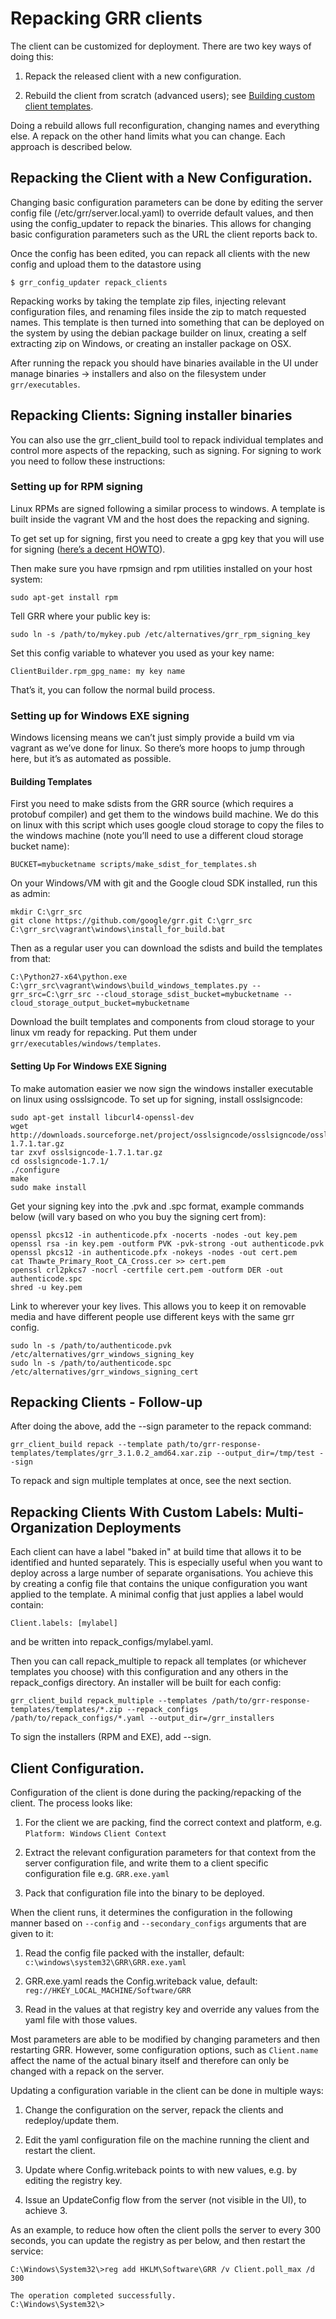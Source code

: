 # Repacking GRR clients

The client can be customized for deployment. There are two key ways of
doing this:

1.  Repack the released client with a new configuration.

2.  Rebuild the client from scratch (advanced users); see [Building custom client templates](building-custom-client-templates.md).

Doing a rebuild allows full reconfiguration, changing names and
everything else. A repack on the other hand limits what you can change.
Each approach is described below.

## Repacking the Client with a New Configuration.

Changing basic configuration parameters can be done by editing the
server config file (/etc/grr/server.local.yaml) to override default
values, and then using the config\_updater to repack the binaries. This
allows for changing basic configuration parameters such as the URL the
client reports back to.

Once the config has been edited, you can repack all clients with the new
config and upload them to the datastore using
``` shell
$ grr_config_updater repack_clients
```

Repacking works by taking the template zip files, injecting relevant
configuration files, and renaming files inside the zip to match
requested names. This template is then turned into something that can be
deployed on the system by using the debian package builder on linux,
creating a self extracting zip on Windows, or creating an installer package on OSX.

After running the repack you should have binaries available in the UI
under manage binaries → installers and also on the filesystem under `grr/executables`.

## Repacking Clients: Signing installer binaries

You can also use the grr\_client\_build tool to repack individual
templates and control more aspects of the repacking, such as signing.
For signing to work you need to follow these instructions:

### Setting up for RPM signing

Linux RPMs are signed following a similar process to windows. A template
is built inside the vagrant VM and the host does the repacking and
signing.

To get set up for signing, first you need to create a gpg key that you
will use for signing ([here’s a decent
HOWTO](https://alexcabal.com/creating-the-perfect-gpg-keypair/)).

Then make sure you have rpmsign and rpm utilities installed on your host
system:

    sudo apt-get install rpm

Tell GRR where your public key is:

    sudo ln -s /path/to/mykey.pub /etc/alternatives/grr_rpm_signing_key

Set this config variable to whatever you used as your key name:

    ClientBuilder.rpm_gpg_name: my key name

That’s it, you can follow the normal build process.

### Setting up for Windows EXE signing

Windows licensing means we can’t just simply provide a build vm via
vagrant as we’ve done for linux. So there’s more hoops to jump through
here, but it’s as automated as possible.

#### Building Templates

First you need to make sdists from the GRR source (which requires a
protobuf compiler) and get them to the windows build machine. We do this
on linux with this script which uses google cloud storage to copy the
files to the windows machine (note you’ll need to use a different cloud
storage bucket name):

    BUCKET=mybucketname scripts/make_sdist_for_templates.sh

On your Windows/VM with git and the Google cloud SDK installed, run this
as admin:

```docker
mkdir C:\grr_src
git clone https://github.com/google/grr.git C:\grr_src
C:\grr_src\vagrant\windows\install_for_build.bat
```

Then as a regular user you can download the sdists and build the
templates from that:

```docker
C:\Python27-x64\python.exe C:\grr_src\vagrant\windows\build_windows_templates.py --grr_src=C:\grr_src --cloud_storage_sdist_bucket=mybucketname --cloud_storage_output_bucket=mybucketname
```

Download the built templates and components from cloud storage to your
linux vm ready for repacking. Put them under
`grr/executables/windows/templates`.

#### Setting Up For Windows EXE Signing

To make automation easier we now sign the windows installer executable
on linux using osslsigncode. To set up for signing, install
osslsigncode:

    sudo apt-get install libcurl4-openssl-dev
    wget http://downloads.sourceforge.net/project/osslsigncode/osslsigncode/osslsigncode-1.7.1.tar.gz
    tar zxvf osslsigncode-1.7.1.tar.gz
    cd osslsigncode-1.7.1/
    ./configure
    make
    sudo make install

Get your signing key into the .pvk and .spc format, example commands
below (will vary based on who you buy the signing cert from):

    openssl pkcs12 -in authenticode.pfx -nocerts -nodes -out key.pem
    openssl rsa -in key.pem -outform PVK -pvk-strong -out authenticode.pvk
    openssl pkcs12 -in authenticode.pfx -nokeys -nodes -out cert.pem
    cat Thawte_Primary_Root_CA_Cross.cer >> cert.pem
    openssl crl2pkcs7 -nocrl -certfile cert.pem -outform DER -out authenticode.spc
    shred -u key.pem

Link to wherever your key lives. This allows you to keep it on removable
media and have different people use different keys with the same grr
config.

    sudo ln -s /path/to/authenticode.pvk /etc/alternatives/grr_windows_signing_key
    sudo ln -s /path/to/authenticode.spc /etc/alternatives/grr_windows_signing_cert

## Repacking Clients - Follow-up

After doing the above, add the --sign parameter to the repack
    command:

```docker
grr_client_build repack --template path/to/grr-response-templates/templates/grr_3.1.0.2_amd64.xar.zip --output_dir=/tmp/test --sign
```

To repack and sign multiple templates at once, see the next section.

## Repacking Clients With Custom Labels: Multi-Organization Deployments

Each client can have a label "baked in" at build time that allows it to
be identified and hunted separately. This is especially useful when you
want to deploy across a large number of separate organisations. You
achieve this by creating a config file that contains the unique
configuration you want applied to the template. A minimal config that
just applies a label would contain:

    Client.labels: [mylabel]

and be written into repack\_configs/mylabel.yaml.

Then you can call repack\_multiple to repack all templates (or whichever
templates you choose) with this configuration and any others in the
repack\_configs directory. An installer will be built for each
    config:

```docker
grr_client_build repack_multiple --templates /path/to/grr-response-templates/templates/*.zip --repack_configs /path/to/repack_configs/*.yaml --output_dir=/grr_installers
```

To sign the installers (RPM and EXE), add --sign.

## Client Configuration.

Configuration of the client is done during the packing/repacking of the
client. The process looks like:

1.  For the client we are packing, find the correct context and
    platform, e.g. `Platform: Windows` `Client Context`

2.  Extract the relevant configuration parameters for that context from
    the server configuration file, and write them to a client specific
    configuration file e.g. `GRR.exe.yaml`

3.  Pack that configuration file into the binary to be deployed.

When the client runs, it determines the configuration in the following
manner based on `--config` and `--secondary_configs` arguments that are
given to it:

1.  Read the config file packed with the installer, default:
    `c:\windows\system32\GRR\GRR.exe.yaml`

2.  GRR.exe.yaml reads the Config.writeback value, default:
    `reg://HKEY_LOCAL_MACHINE/Software/GRR`

3.  Read in the values at that registry key and override any values from
    the yaml file with those values.

Most parameters are able to be modified by changing parameters and then
restarting GRR. However, some configuration options, such as
`Client.name` affect the name of the actual binary itself and therefore
can only be changed with a repack on the server.

Updating a configuration variable in the client can be done in multiple
ways:

1.  Change the configuration on the server, repack the clients and
    redeploy/update them.

2.  Edit the yaml configuration file on the machine running the client
    and restart the client.

3.  Update where Config.writeback points to with new values, e.g. by
    editing the registry key.

4.  Issue an UpdateConfig flow from the server (not visible in the UI),
    to achieve 3.

As an example, to reduce how often the client polls the server to every
300 seconds, you can update the registry as per below, and then restart
the service:

```docker
C:\Windows\System32\>reg add HKLM\Software\GRR /v Client.poll_max /d 300

The operation completed successfully.
C:\Windows\System32\>
```
